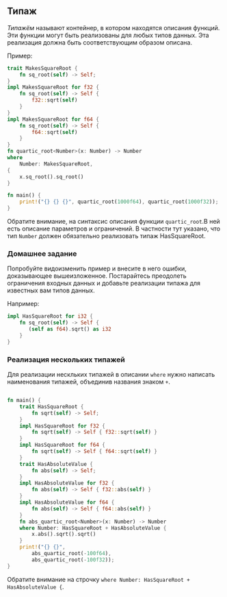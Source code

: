 ## Типаж
*Типажём* называют контейнер, в котором находятся описания функций. Эти функции могут быть реализованы для любых типов данных. 
Эта реализация должна быть соответствующим образом описана.

Пример:
```rust
trait MakesSquareRoot {
    fn sq_root(self) -> Self;
}
impl MakesSquareRoot for f32 {
    fn sq_root(self) -> Self {
        f32::sqrt(self)
    }
}
impl MakesSquareRoot for f64 {
    fn sq_root(self) -> Self {
        f64::sqrt(self)
    }
}
fn quartic_root<Number>(x: Number) -> Number
where
    Number: MakesSquareRoot,
{
    x.sq_root().sq_root()
}

fn main() {
    print!("{} {} {}", quartic_root(1000f64), quartic_root(1000f32));
}

```
Обратите внимание, на синтаксис описания функции `quartic_root`.В ней есть описание параметров и ограничений. В частности тут указано,
что тип `Number` должен обязательно реализовать типаж HasSquareRoot.

### Домашнее задание
Попробуйте видоизменить пример и внесите в него ошибки, доказывающее вышеизложенное. Постарайтесь преодолеть ограничения входных данных
и добавьте реализации типажа для известных вам типов данных.

Например:
```rust
impl HasSquareRoot for i32 {
    fn sq_root(self) -> Self {
       (self as f64).sqrt() as i32
    }
}
```
### Реализация нескольких типажей
Для реализации нескльких типажей в описании `where` нужно написать наименования типажей, объединив названия знаком `+`.
```rust

fn main() {
    trait HasSquareRoot {
        fn sqrt(self) -> Self;
    }
    impl HasSquareRoot for f32 {
        fn sqrt(self) -> Self { f32::sqrt(self) }
    }
    impl HasSquareRoot for f64 {
        fn sqrt(self) -> Self { f64::sqrt(self) }
    }
    trait HasAbsoluteValue {
        fn abs(self) -> Self;
    }
    impl HasAbsoluteValue for f32 {
        fn abs(self) -> Self { f32::abs(self) }
    }
    impl HasAbsoluteValue for f64 {
        fn abs(self) -> Self { f64::abs(self) }
    }
    fn abs_quartic_root<Number>(x: Number) -> Number
    where Number: HasSquareRoot + HasAbsoluteValue {
        x.abs().sqrt().sqrt()
    }
    print!("{} {}",
        abs_quartic_root(-100f64),
        abs_quartic_root(-100f32));
}

```
Обратите внимание на строчку `where Number: HasSquareRoot + HasAbsoluteValue {`.



